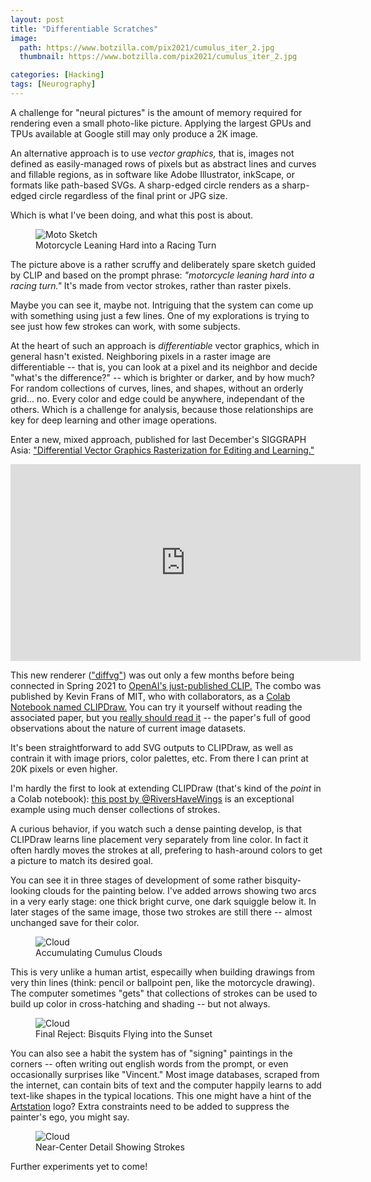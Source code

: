 ```yaml
---
layout: post
title: "Differentiable Scratches"
image:
  path: https://www.botzilla.com/pix2021/cumulus_iter_2.jpg
  thumbnail: https://www.botzilla.com/pix2021/cumulus_iter_2.jpg

categories: [Hacking]
tags: [Neurography]
---
```


A challenge for "neural pictures" is the amount of memory required for rendering even a small photo-like picture. Applying the largest GPUs and TPUs available at Google still may only produce a 2K image. 

An alternative approach is to use _vector graphics,_ that is, images not defined as easily-managed rows of pixels but as abstract lines and curves and fillable regions, as in software like Adobe Illustrator, inkScape, or formats like path-based SVGs. A sharp-edged circle renders as a sharp-edged circle regardless of the final print or JPG size.

Which is what I've been doing, and what this post is about.

<!--more-->

<figure class="align-center">
<img alt="Moto Sketch" src="https://www.botzilla.com/pix2021/motorcycle_09-16-01-03_unclipped.jpg">
<figcaption>Motorcycle Leaning Hard into a Racing Turn</figcaption>
</figure>

The picture above is a rather scruffy and deliberately spare sketch guided by CLIP and based on the prompt phrase: _"motorcycle leaning hard into a racing turn."_ It's made from vector strokes, rather than raster pixels.

Maybe you can see it, maybe not. Intriguing that the system can come up with something using just a few lines. One of my explorations is trying to see just how few strokes can work, with some subjects.

At the heart of such an approach is _differentiable_ vector graphics, which in general hasn't existed. Neighboring pixels in a raster image are differentiable -- that is, you can look at a pixel and its neighbor and decide "what's the difference?" -- which is brighter or darker, and by how much? For random collections of curves, lines, and shapes, without an orderly grid... no. Every color and edge could be anywhere, independant of the others. Which is a challenge for analysis, because those relationships are key for deep learning and other image operations.

Enter a new, mixed approach, published for last December's SIGGRAPH Asia: <a href="https://people.csail.mit.edu/tzumao/diffvg/">"Differential Vector Graphics Rasterization for Editing and Learning."</a>

<center> <iframe width="560" height="315" src="https://www.youtube.com/embed/coV29MzZsGc" title="YouTube video player" frameborder="0" allow="accelerometer; autoplay; clipboard-write; encrypted-media; gyroscope; picture-in-picture" allowfullscreen></iframe>
</center>

This new renderer (<a href="https://github.com/BachiLi/diffvg">"diffvg"</a>) was out only a few months before being connected in Spring 2021 to <a href="https://openai.com/blog/clip/">OpenAI's just-published CLIP.</a> The combo was published by Kevin Frans of MIT, who with collaborators, as a <a href="https://twitter.com/kvfrans/status/1409925269117362181?lang=en">Colab Notebook named CLIPDraw.</a> You can try it yourself without reading the associated paper, but you <a href="https://arxiv.org/abs/2106.14843">really should read it</a> -- the paper's full of good observations about the nature of current image datasets.

It's been straightforward to add SVG outputs to CLIPDraw, as well as contrain it with image priors, color palettes, etc. From there I can print at 20K pixels or even higher.

I'm hardly the first to look at extending CLIPDraw (that's kind of the _point_ in a Colab notebook): <a href="https://twitter.com/RiversHaveWings/status/1410020043178446848">this post by @RiversHaveWings</a> is an exceptional example using much denser collections of strokes.

A curious behavior, if you watch such a dense painting develop, is that CLIPDraw learns line placement very separately from line color. In fact it often hardly moves the strokes at all, prefering to hash-around colors to get a picture to match its desired goal.

You can see it in three stages of development of some rather bisquity-looking clouds for the painting below. I've added arrows showing two arcs in a very early stage: one thick bright curve, one dark squiggle below it. In later stages of the same image, those two strokes are still there -- almost unchanged save for their color.

<figure class="align-center">
<img alt="Cloud" src="https://www.botzilla.com/pix2021/cumulus_stack.jpg">
<figcaption>Accumulating Cumulus Clouds</figcaption>
</figure>

This is very unlike a human artist, especailly when building drawings from very thin lines (think: pencil or ballpoint pen, like the motorcycle drawing). The computer sometimes "gets" that collections of strokes can be used to build up color in cross-hatching and shading -- but not always.

<figure class="align-center">
<img alt="Cloud" src="https://www.botzilla.com/pix2021/cumulus_1000.jpg">
<figcaption>Final Reject: Bisquits Flying into the Sunset</figcaption>
</figure>

You can also see a habit the system has of "signing" paintings in the corners -- often writing out english words from the prompt, or even occasionally surprises like "Vincent." Most image databases, scraped from the internet, can contain bits of text and the computer happily learns to add text-like shapes in the typical locations. This one might have a hint of the <a href="https://www.artstation.com/?sort_by=community">Artstation</a> logo? Extra constraints need to be added to suppress the painter's ego, you might say.

<figure class="align-center">
<img alt="Cloud" src="https://www.botzilla.com/pix2021/cumulus-detail.jpg">
<figcaption>Near-Center Detail Showing Strokes</figcaption>
</figure>

Further experiments yet to come!

